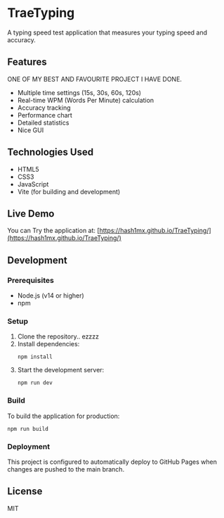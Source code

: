# TraeTyping

A typing speed test application that measures your typing speed and accuracy.

## Features
 

  ONE OF MY BEST AND FAVOURITE PROJECT I HAVE DONE.
- Multiple time settings (15s, 30s, 60s, 120s)
- Real-time WPM (Words Per Minute) calculation
- Accuracy tracking
- Performance chart
- Detailed statistics
- Nice GUI
## Technologies Used

- HTML5
- CSS3
- JavaScript
- Vite (for building and development)

## Live Demo

You can Try the application at: [https://hash1mx.github.io/TraeTyping/](https://hash1mx.github.io/TraeTyping/)


## Development

### Prerequisites

- Node.js (v14 or higher)
- npm

### Setup

1. Clone the repository.. ezzzz
2. Install dependencies:
   ```
   npm install
   ```
3. Start the development server:
   ```
   npm run dev
   ```

### Build

To build the application for production:

```
npm run build
```

### Deployment

This project is configured to automatically deploy to GitHub Pages when changes are pushed to the main branch.

## License

MIT
